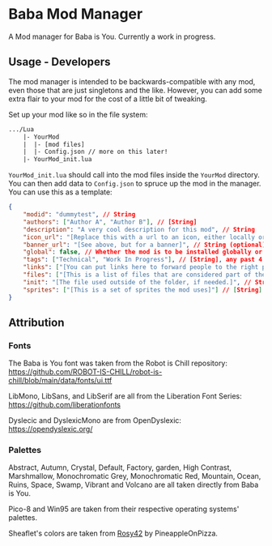 # Baba Mod Manager

A Mod manager for Baba is You. Currently a work in progress.

## Usage - Developers

The mod manager is intended to be backwards-compatible with any mod, even those that are just singletons and the like. However, you can add some extra flair to your mod for the cost of a little bit of tweaking.

Set up your mod like so in the file system:

```txt
.../Lua
    |- YourMod
    |  |- [mod files]
    |  |- Config.json // more on this later!
    |- YourMod_init.lua
```

`YourMod_init.lua` should call into the mod files inside the `YourMod` directory. You can then add data to `Config.json` to spruce up the mod in the manager. You can use this as a template:

```json
{
    "modid": "dummytest", // String
    "authors": ["Author A", "Author B"], // [String]
    "description": "A very cool description for this mod", // String
    "icon_url": "[Replace this with a url to an icon, either locally or on the net]", // String (optional)
    "banner_url": "[See above, but for a banner]", // String (optional)
    "global": false, // Whether the mod is to be installed globally or in a levelpack (boolean)
    "tags": ["Technical", "Work In Progress"], // [String], any past 4 are ignored
    "links": ["[You can put links here to forward people to the right places]", "[You can have multiple!]"], // [String], can be length 0 if N/A
    "files": ["[This is a list of files that are considered part of the mod, and are moved with it when requested]"], // [String], list relative paths to files here
    "init": "[The file used outside of the folder, if needed.]", // String,
    "sprites": ["[This is a set of sprites the mod uses]"] // [String]
}
```

## Attribution

### Fonts

The Baba is You font was taken from the Robot is Chill repository: <https://github.com/ROBOT-IS-CHILL/robot-is-chill/blob/main/data/fonts/ui.ttf>

LibMono, LibSans, and LibSerif are all from the Liberation Font Series: <https://github.com/liberationfonts>

Dyslecic and DyslexicMono are from OpenDyslexic: <https://opendyslexic.org/>

### Palettes

Abstract, Autumn, Crystal, Default, Factory, garden, High Contrast, Marshmallow, Monochromatic Grey, Monochromatic Red, Mountain, Ocean, Ruins, Space, Swamp, Vibrant and Volcano are all taken directly from Baba is You.

Pico-8 and Win95 are taken from their respective operating systems' palettes.

Sheaflet's colors are taken from [Rosy42](https://lospec.com/palette-list/rosy-42) by PineappleOnPizza.
